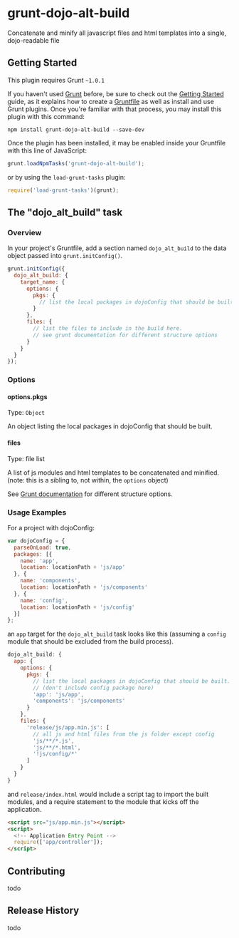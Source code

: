 # grunt-dojo-alt-build

Concatenate and minify all javascript files and html templates into a single, dojo-readable file

## Getting Started
This plugin requires Grunt `~1.0.1`

If you haven't used [Grunt](http://gruntjs.com/) before, be sure to check out the [Getting Started](http://gruntjs.com/getting-started) guide, as it explains how to create a [Gruntfile](http://gruntjs.com/sample-gruntfile) as well as install and use Grunt plugins. Once you're familiar with that process, you may install this plugin with this command:

```shell
npm install grunt-dojo-alt-build --save-dev
```

Once the plugin has been installed, it may be enabled inside your Gruntfile with this line of JavaScript:

```js
grunt.loadNpmTasks('grunt-dojo-alt-build');
```

or by using the `load-grunt-tasks` plugin:

```js
require('load-grunt-tasks')(grunt);
```


## The "dojo_alt_build" task

### Overview
In your project's Gruntfile, add a section named `dojo_alt_build` to the data object passed into `grunt.initConfig()`.

```js
grunt.initConfig({
  dojo_alt_build: {
    target_name: {
  	  options: {
  	    pkgs: {
  	      // list the local packages in dojoConfig that should be built.
  	    }
  	  },
  	  files: {
  	    // list the files to include in the build here.
  	    // see grunt documentation for different structure options
  	  }
    }
  }
});
```

### Options

#### options.pkgs
Type: `Object`

An object listing the local packages in dojoConfig that should be built. 

#### files 
Type: file list

A list of js modules and html templates to be concatenated and minified. (note: this is a sibling to, not within, the `options` object)

See [Grunt documentation](http://gruntjs.com/configuring-tasks#files) for different structure options.

### Usage Examples

For a project with dojoConfig:

```js
var dojoConfig = {
  parseOnLoad: true,
  packages: [{
    name: 'app',
    location: locationPath + 'js/app'
  }, {
    name: 'components',
    location: locationPath + 'js/components'
  }, {
    name: 'config',
    location: locationPath + 'js/config'
  }]
};
```

an `app` target for the `dojo_alt_build` task looks like this (assuming a `config` module that should be excluded from the build process).

```js
dojo_alt_build: {
  app: {
    options: {
      pkgs: {
        // list the local packages in dojoConfig that should be built.
        // (don't include config package here)
        'app': 'js/app',
        'components': 'js/components'
      }
    },
    files: {
      'release/js/app.min.js': [
        // all js and html files from the js folder except config
        'js/**/*.js',
        'js/**/*.html',
        '!js/config/*'
      ]
    }
  }
}
```

and `release/index.html` would include a script tag to import the built modules,
and a require statement to the module that kicks off the application.

```html
<script src="js/app.min.js"></script>
<script>
  <!-- Application Entry Point -->
  require(['app/controller']);
</script>
```

## Contributing
todo

## Release History
todo
